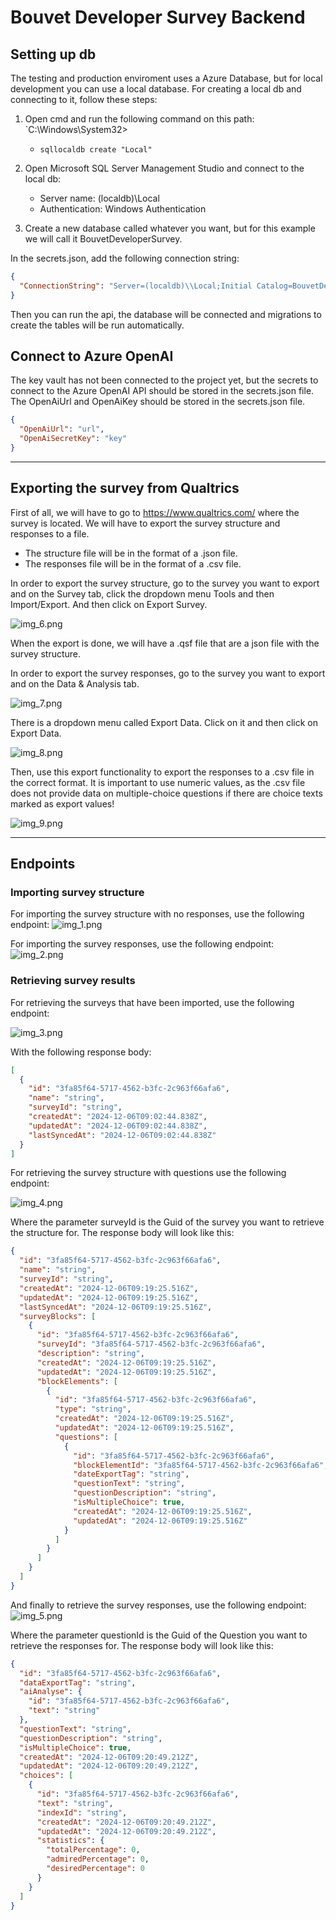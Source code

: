 
# Bouvet Developer Survey Backend

## Setting up db
The testing and production enviroment uses a Azure Database, but for local development you can use a local database.
For creating a local db and connecting to it, follow these steps:

1. Open cmd and run the following command on this path: `C:\Windows\System32>
    * `sqllocaldb create "Local"`

2. Open Microsoft SQL Server Management Studio and connect to the local db:
    * Server name: (localdb)\Local
    * Authentication: Windows Authentication

3. Create a new database called whatever you want, but for this example we will call it BouvetDeveloperSurvey.

In the secrets.json, add the following connection string:
```json
{
  "ConnectionString": "Server=(localdb)\\Local;Initial Catalog=BouvetDeveloperSurvey;Integrated Security=True"
}
```

Then you can run the api, the database will be connected and migrations to create the tables will be run automatically.

## Connect to Azure OpenAI

The key vault has not been connected to the project yet, but the secrets to connect to the Azure OpenAI API should be stored in the secrets.json file. The OpenAiUrl and OpenAiKey should be stored in the secrets.json file.

```json
{
  "OpenAiUrl": "url",
  "OpenAiSecretKey": "key"
}
```

---

## Exporting the survey from Qualtrics

First of all, we will have to go to https://www.qualtrics.com/ where the survey is located.
We will have to export the survey structure and responses to a file. 
* The structure file will be in the format of a .json file. 
* The responses file will be in the format of a .csv file.

In order to export the survey structure, go to the survey you want to export and on the Survey tab, click the dropdown menu Tools and then Import/Export. And then click on Export Survey.

![img_6.png](img_6.png)

When the export is done, we will have a .qsf file that are a json file with the survey structure.

In order to export the survey responses, go to the survey you want to export and on the Data & Analysis tab.

![img_7.png](img_7.png)

There is a dropdown menu called Export Data. Click on it and then click on Export Data.

![img_8.png](img_8.png)

Then, use this export functionality to export the responses to a .csv file in the correct format.
It is important to use numeric values, as the .csv file does not provide data on multiple-choice questions if there are choice texts marked as export values!

![img_9.png](img_9.png)

---

## Endpoints

### Importing survey structure

For importing the survey structure with no responses, use the following endpoint:
![img_1.png](img_1.png)

For importing the survey responses, use the following endpoint:
![img_2.png](img_2.png)

### Retrieving survey results

For retrieving the surveys that have been imported, use the following endpoint:

![img_3.png](img_3.png)

With the following response body:

```json
[
  {
    "id": "3fa85f64-5717-4562-b3fc-2c963f66afa6",
    "name": "string",
    "surveyId": "string",
    "createdAt": "2024-12-06T09:02:44.838Z",
    "updatedAt": "2024-12-06T09:02:44.838Z",
    "lastSyncedAt": "2024-12-06T09:02:44.838Z"
  }
]
```

For retrieving the survey structure with questions use the following endpoint:

![img_4.png](img_4.png)

Where the parameter surveyId is the Guid of the survey you want to retrieve the structure for. The response body will look like this:

```json
{
  "id": "3fa85f64-5717-4562-b3fc-2c963f66afa6",
  "name": "string",
  "surveyId": "string",
  "createdAt": "2024-12-06T09:19:25.516Z",
  "updatedAt": "2024-12-06T09:19:25.516Z",
  "lastSyncedAt": "2024-12-06T09:19:25.516Z",
  "surveyBlocks": [
    {
      "id": "3fa85f64-5717-4562-b3fc-2c963f66afa6",
      "surveyId": "3fa85f64-5717-4562-b3fc-2c963f66afa6",
      "description": "string",
      "createdAt": "2024-12-06T09:19:25.516Z",
      "updatedAt": "2024-12-06T09:19:25.516Z",
      "blockElements": [
        {
          "id": "3fa85f64-5717-4562-b3fc-2c963f66afa6",
          "type": "string",
          "createdAt": "2024-12-06T09:19:25.516Z",
          "updatedAt": "2024-12-06T09:19:25.516Z",
          "questions": [
            {
              "id": "3fa85f64-5717-4562-b3fc-2c963f66afa6",
              "blockElementId": "3fa85f64-5717-4562-b3fc-2c963f66afa6",
              "dateExportTag": "string",
              "questionText": "string",
              "questionDescription": "string",
              "isMultipleChoice": true,
              "createdAt": "2024-12-06T09:19:25.516Z",
              "updatedAt": "2024-12-06T09:19:25.516Z"
            }
          ]
        }
      ]
    }
  ]
}
```

And finally to retrieve the survey responses, use the following endpoint:
![img_5.png](img_5.png)

Where the parameter questionId is the Guid of the Question you want to retrieve the responses for. The response body will look like this:

```json
{
  "id": "3fa85f64-5717-4562-b3fc-2c963f66afa6",
  "dataExportTag": "string",
  "aiAnalyse": {
    "id": "3fa85f64-5717-4562-b3fc-2c963f66afa6",
    "text": "string"
  },
  "questionText": "string",
  "questionDescription": "string",
  "isMultipleChoice": true,
  "createdAt": "2024-12-06T09:20:49.212Z",
  "updatedAt": "2024-12-06T09:20:49.212Z",
  "choices": [
    {
      "id": "3fa85f64-5717-4562-b3fc-2c963f66afa6",
      "text": "string",
      "indexId": "string",
      "createdAt": "2024-12-06T09:20:49.212Z",
      "updatedAt": "2024-12-06T09:20:49.212Z",
      "statistics": {
        "totalPercentage": 0,
        "admiredPercentage": 0,
        "desiredPercentage": 0
      }
    }
  ]
}
```